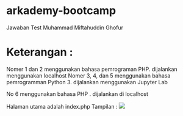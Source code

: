 # arkademy-bootcamp
Jawaban Test Muhammad Miftahuddin Ghofur

# Keterangan :
Nomer 1 dan 2 menggunakan bahasa pemrograman PHP. dijalankan menggunakan localhost
Nomer 3, 4, dan 5 menggunakan bahasa pemrogramman Python 3. dijalankan menggunakan Jupyter Lab

No 6 
menggunakan bahasa PHP . dijalankan di localhost

Halaman utama adalah index.php
Tampilan : 
<img src="no6/logo arkademy.jpeg"> 

